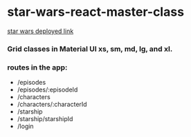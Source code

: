 # star-wars-react-master-class

[star wars deployed link](#https://pedantic-shaw-d117c5.netlify.com/)

### Grid classes in Material UI xs, sm, md, lg, and xl.
### routes in the app:

- /episodes
- /episodes/:episodeId
- /characters
- /characters/:characterId
- /starship
- /starship/starshipId
- /login
